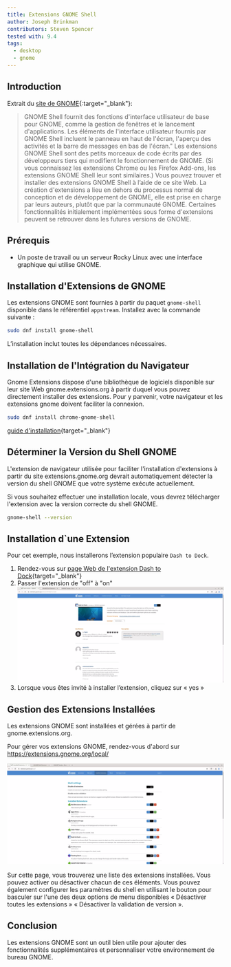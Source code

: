 ```yaml
---
title: Extensions GNOME Shell
author: Joseph Brinkman
contributors: Steven Spencer
tested with: 9.4
tags:
  - desktop
  - gnome
---
```


## Introduction

Extrait du [site de GNOME](https://extensions.gnome.org/about/){:target="_blank"}:

> GNOME Shell fournit des fonctions d'interface utilisateur de base pour GNOME, comme la gestion de fenêtres et le lancement d'applications. Les éléments de l'interface utilisateur fournis par GNOME Shell incluent le panneau en haut de l'écran, l'aperçu des activités et la barre de messages en bas de l'écran."
> Les extensions GNOME Shell sont des petits morceaux de code écrits par des développeurs tiers qui modifient le fonctionnement de GNOME. (Si vous connaissez les extensions Chrome ou les Firefox Add-ons, les extensions GNOME Shell leur sont similaires.) Vous pouvez trouver et installer des extensions GNOME Shell à l’aide de ce site Web.
> La création d'extensions a lieu en dehors du processus normal de conception et de développement de GNOME, elle est prise en charge par leurs auteurs, plutôt que par la communauté GNOME. Certaines fonctionnalités initialement implémentées sous forme d'extensions peuvent se retrouver dans les futures versions de GNOME.

## Prérequis

- Un poste de travail ou un serveur Rocky Linux avec une interface graphique qui utilise GNOME.

## Installation d'Extensions de GNOME

Les extensions GNOME sont fournies à partir du paquet `gnome-shell` disponible dans le référentiel `appstream`. Installez avec la commande suivante :

```bash
sudo dnf install gnome-shell
```

L’installation inclut toutes les dépendances nécessaires.

## Installation de l'Intégration du Navigateur

Gnome Extensions dispose d'une bibliothèque de logiciels disponible sur leur site Web gnome.extensions.org à partir duquel vous pouvez directement installer des extensions. Pour y parvenir, votre navigateur et les extensions gnome doivent faciliter la connexion.

```bash
sudo dnf install chrome-gnome-shell
```

[guide d'installation](https://gnome.pages.gitlab.gnome.org/gnome-browser-integration/pages/installation-guide.html){target="_blank"}

## Déterminer la Version du Shell GNOME

L'extension de navigateur utilisée pour faciliter l'installation d'extensions à partir du site extensions.gnome.org devrait automatiquement détecter la version du shell GNOME que votre système exécute actuellement.

Si vous souhaitez effectuer une installation locale, vous devrez télécharger l'extension avec la version correcte du shell GNOME.

```bash
gnome-shell --version
```

## Installation d\`une Extension

Pour cet exemple, nous installerons l’extension populaire `Dash to Dock`.

1. Rendez-vous sur [page Web de l'extension Dash to Dock](https://extensions.gnome.org/extension/307/dash-to-dock/){target="_blank"}
2. Passer l'extension de "off" à "on"
   ![Toggle extension](images/gnome_extensions_images/gnome-shell-extensions-toggle-btn.webp)
3. Lorsque vous êtes invité à installer l’extension, cliquez sur « yes »

## Gestion des Extensions Installées

Les extensions GNOME sont installées et gérées à partir de gnome.extensions.org.

Pour gérer vos extensions GNOME, rendez-vous d'abord sur https://extensions.gnome.org/local/

![Manage GNOME extensions](images/gnome_extensions_images/gnome-shell-installed-extensions.webp)

Sur cette page, vous trouverez une liste des extensions installées. Vous pouvez activer ou désactiver chacun de ces éléments. Vous pouvez également configurer les paramètres du shell en utilisant le bouton pour basculer sur l'une des deux options de menu disponibles « Désactiver toutes les extensions » « Désactiver la validation de version ».

## Conclusion

Les extensions GNOME sont un outil bien utile pour ajouter des fonctionnalités supplémentaires et personnaliser votre environnement de bureau GNOME.
